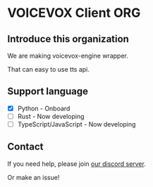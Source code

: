 # VOICEVOX Client ORG
	 
## Introduce this organization
We are making voicevox-engine wrapper.
	 
That can easy to use tts api.
	 
## Support language
- [x] Python - Onboard
- [ ] Rust - Now developing
- [ ] TypeScript/JavaScript - Now developing

## Contact
If you need help, please join [our discord server](https://discord.gg/pVW4W4HaX8).
	 
Or make an issue!
